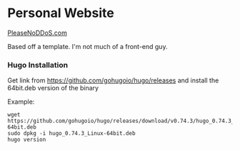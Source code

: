 # Personal Website

[PleaseNoDDoS.com](https://pleasenoddos.com)

Based off a template. I'm not much of a front-end guy.

### Hugo Installation

Get link from https://github.com/gohugoio/hugo/releases and install the 64bit.deb version of the binary

Example:
```
wget https://github.com/gohugoio/hugo/releases/download/v0.74.3/hugo_0.74.3_Linux-64bit.deb
sudo dpkg -i hugo_0.74.3_Linux-64bit.deb
hugo version
```
